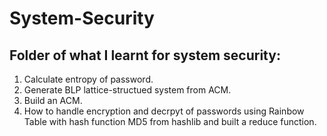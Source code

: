 # System-Security
## Folder of what I learnt for system security: 
  1. Calculate entropy of password.
  2. Generate BLP lattice-structued system from ACM.
  3. Build an ACM.
  4. How to handle encryption and decrpyt of passwords using Rainbow Table with hash function MD5 from hashlib and built a reduce function.
   
